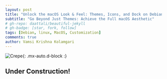 ```yaml
---
layout: post
title: "Unlock the macOS Look & Feel: Themes, Icons, and Dock on Debian"
subtitle: "Go Beyond Just Themes: Achieve the Full macOS Aesthetic"
# gh-repo: daattali/beautiful-jekyll
# gh-badge: [star, fork, follow]
tags: [Debian, linux, MacOS, Customization]
comments: true
author: Vamsi Krishna Kolamgari
---
```


![Crepe](KVK666/kvk666.github.io/assets/img/HomePage.png){: .mx-auto.d-block :}

## Under Construction!